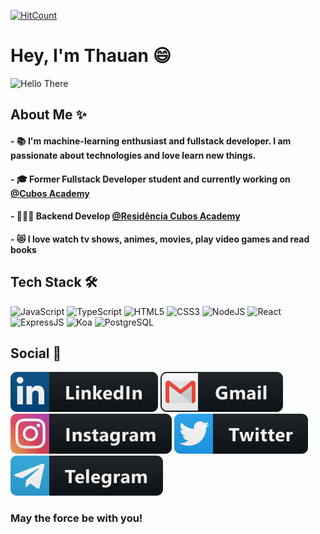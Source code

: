 [![HitCount](http://hits.dwyl.com/Apollunius/https://githubcom/Apollunius/READMEgit.svg)](http://hits.dwyl.com/Apollunius/https://githubcom/Apollunius/READMEgit) 

# Hey, I'm Thauan 😄 
![Hello There](https://media.giphy.com/media/3ornk57KwDXf81rjWM/giphy.gif)

## About Me ✨

#### - 📚 I'm machine-learning enthusiast and fullstack developer. I am passionate about technologies and love learn new things.

#### - :mortar_board: Former Fullstack Developer student and currently working on <a href="https://www.cubos.academy/">@Cubos Academy</a>

#### - 👨🏻‍💻 Backend Develop <a href="https://residencia.cubos.academy">@Residência Cubos Academy</a>

#### - 😻 I love watch tv shows, animes, movies, play video games and read books


## Tech Stack 🛠
![JavaScript](https://img.shields.io/static/v1?label=&message=JavaScript&color=orange)
![TypeScript](https://img.shields.io/badge/-TypeScript-blue)
![HTML5](https://img.shields.io/static/v1?label=&message=HTML5&color=red) 
![CSS3](https://img.shields.io/static/v1?label=&message=CSS3&color=blue)
![NodeJS](https://img.shields.io/static/v1?label=&message=NodeJS&color=brightgreen)
![React](https://img.shields.io/badge/-React-ff69b4)
![ExpressJS](https://img.shields.io/badge/-ExpressJs-blue)
![Koa](https://img.shields.io/badge/-Koa-blueviolet)
![PostgreSQL](https://img.shields.io/static/v1?label=&message=PostgreSQL&color=blue)


## Social 📳
[![Linkedin](https://raw.githubusercontent.com/MikeCodesDotNET/ColoredBadges/4a38660afb7be89a6032218589b4454a1285c7f8/svg/social/linkedin.svg)](https://www.linkedin.com/in/thauan-costa/)
[![Gmail](https://raw.githubusercontent.com/MikeCodesDotNET/ColoredBadges/4a38660afb7be89a6032218589b4454a1285c7f8/svg/social/gmail.svg)](mailto:thauan.costa@residencia.dev)
[![Instagram](https://raw.githubusercontent.com/MikeCodesDotNET/ColoredBadges/4a38660afb7be89a6032218589b4454a1285c7f8/svg/social/instagram.svg)](https://www.instagram.com/thauucosta/)
[![Twitter](https://raw.githubusercontent.com/MikeCodesDotNET/ColoredBadges/4a38660afb7be89a6032218589b4454a1285c7f8/svg/social/twitter.svg)](https://twitter.com/ThauuCosta)
[![Telegram](https://raw.githubusercontent.com/MikeCodesDotNET/ColoredBadges/4a38660afb7be89a6032218589b4454a1285c7f8/svg/social/telegram.svg)](https://t.me/ThauuCosta)


### May the force be with you! 
